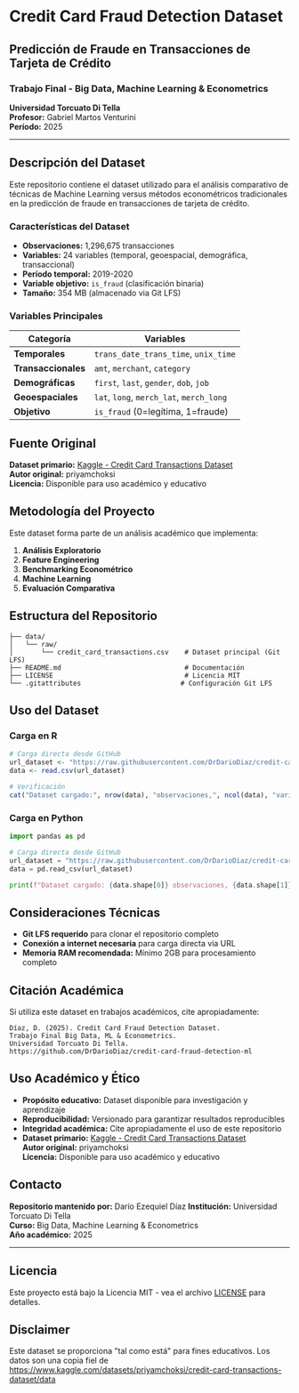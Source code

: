 # Credit Card Fraud Detection Dataset
## Predicción de Fraude en Transacciones de Tarjeta de Crédito

### Trabajo Final - Big Data, Machine Learning & Econometrics
**Universidad Torcuato Di Tella**  
**Profesor:** Gabriel Martos Venturini  
**Período:** 2025

---

## Descripción del Dataset

Este repositorio contiene el dataset utilizado para el análisis comparativo de técnicas de Machine Learning versus métodos econométricos tradicionales en la predicción de fraude en transacciones de tarjeta de crédito.

### Características del Dataset
- **Observaciones:** 1,296,675 transacciones
- **Variables:** 24 variables (temporal, geoespacial, demográfica, transaccional)
- **Período temporal:** 2019-2020
- **Variable objetivo:** `is_fraud` (clasificación binaria)
- **Tamaño:** 354 MB (almacenado via Git LFS)

### Variables Principales
| Categoría | Variables |
|-----------|-----------|
| **Temporales** | `trans_date_trans_time`, `unix_time` |
| **Transaccionales** | `amt`, `merchant`, `category` |
| **Demográficas** | `first`, `last`, `gender`, `dob`, `job` |
| **Geoespaciales** | `lat`, `long`, `merch_lat`, `merch_long` |
| **Objetivo** | `is_fraud` (0=legítima, 1=fraude) |

## Fuente Original

**Dataset primario:** [Kaggle - Credit Card Transactions Dataset](https://www.kaggle.com/datasets/priyamchoksi/credit-card-transactions-dataset)  
**Autor original:** priyamchoksi  
**Licencia:** Disponible para uso académico y educativo

## Metodología del Proyecto

Este dataset forma parte de un análisis académico que implementa:

1. **Análisis Exploratorio** 
2. **Feature Engineering** 
3. **Benchmarking Econométrico** 
4. **Machine Learning** 
5. **Evaluación Comparativa** 

## Estructura del Repositorio

```
├── data/
│   └── raw/
│       └── credit_card_transactions.csv    # Dataset principal (Git LFS)
├── README.md                               # Documentación
├── LICENSE                                 # Licencia MIT
└── .gitattributes                         # Configuración Git LFS
```

## Uso del Dataset

### Carga en R
```r
# Carga directa desde GitHub
url_dataset <- "https://raw.githubusercontent.com/DrDarioDiaz/credit-card-fraud-detection-ml/main/data/raw/credit_card_transactions.csv"
data <- read.csv(url_dataset)

# Verificación
cat("Dataset cargado:", nrow(data), "observaciones,", ncol(data), "variables\n")
```

### Carga en Python
```python
import pandas as pd

# Carga directa desde GitHub
url_dataset = "https://raw.githubusercontent.com/DrDarioDiaz/credit-card-fraud-detection-ml/main/data/raw/credit_card_transactions.csv"
data = pd.read_csv(url_dataset)

print(f"Dataset cargado: {data.shape[0]} observaciones, {data.shape[1]} variables")
```

## Consideraciones Técnicas

- **Git LFS requerido** para clonar el repositorio completo
- **Conexión a internet necesaria** para carga directa via URL
- **Memoria RAM recomendada:** Mínimo 2GB para procesamiento completo

## Citación Académica

Si utiliza este dataset en trabajos académicos, cite apropiadamente:

```
Díaz, D. (2025). Credit Card Fraud Detection Dataset. 
Trabajo Final Big Data, ML & Econometrics. 
Universidad Torcuato Di Tella. 
https://github.com/DrDarioDiaz/credit-card-fraud-detection-ml
```

## Uso Académico y Ético

- **Propósito educativo:** Dataset disponible para investigación y aprendizaje
- **Reproducibilidad:** Versionado para garantizar resultados reproducibles
- **Integridad académica:** Cite apropiadamente el uso de este repositorio
- **Dataset primario:** [Kaggle - Credit Card Transactions Dataset](https://www.kaggle.com/datasets/priyamchoksi/credit-card-transactions-dataset)  
**Autor original:** priyamchoksi  
**Licencia:** Disponible para uso académico y educativo

## Contacto

**Repositorio mantenido por:** Darío Ezequiel Díaz 
**Institución:** Universidad Torcuato Di Tella  
**Curso:** Big Data, Machine Learning & Econometrics  
**Año académico:** 2025

---

## Licencia

Este proyecto está bajo la Licencia MIT - vea el archivo [LICENSE](LICENSE) para detalles.

## Disclaimer

Este dataset se proporciona "tal como está" para fines educativos. Los datos son una copia fiel de https://www.kaggle.com/datasets/priyamchoksi/credit-card-transactions-dataset/data
